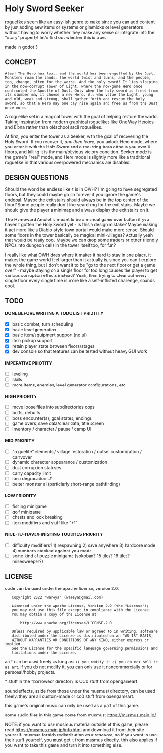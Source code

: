 # Holy Sword Seeker

roguelikes seem like an easy-ish genre to make since you can add content by just adding new items or systems or gimmicks or level generators without having to worry whether they make any sense or integrate into the "story" properly! let's find out whether this is true.

made in godot 3

## CONCEPT

`Alas! The Hero has lost, and the world has been engulfed by the Dust. Monsters roam the lands, the world twist and turns, and the people, too, change, often for the worse. And the holy sword! It lies sleeping in the now-corrupt Tower of Light, where the now-gone Hero once confronted the Apostle of Dust. Only when the holy sword is freed from its slumber may it choose a new Hero. All who value the Light, young and old, weak and strong, shall gather forth and rescue the holy sword, so that a Hero may one day rise again and free us from the Dust once more.`

A roguelike set in a magical tower with the goal of helping restore the world. Taking inspiration from modern graphical roguelikes like One Way Heroics and Elona rather than oldschool ascii roguelikes.

At first, you enter the tower as a Seeker, with the goal of recovering the Holy Sword. If you recover it, *and then leave*, you unlock Hero mode, where you enter it with the Holy Sword and a recurring boss attacks you ever X floors, and killing it is the main/obvious victory condition. Seeker mode is the game's "real" mode, and Hero mode is slightly more like a traditional roguelike in that various overpowered mechanics are disabled.

## DESIGN QUESTIONS

Should the world be endless like it is in OWH? I'm going to have segregated floors, but they could maybe go on forever if you ignore the game's endgoal. Maybe the exit stairs should always be in the top center of the floor? Some people really don't like searching for the exit stairs. Maybe we should give the player a minimap and always display the exit stairs on it.

The Homeward Amulet is meant to be a manual game over button if you haven't gotten the Holy Sword yet - is this a design mistake? Maybe making it act more like a Diablo-style town portal would make more sense. Should some floors in the tower basically be magical mini-villages? Actually yeah that would be really cool. Maybe we can drop some traders or other friendly NPCs into dungeon cells in the tower itself too, for fun?

I really like what OWH does where it makes it hard to stay in one place, it makes the game world feel larger than it actually is, since you can't explore the whole thing, but I don't want it to be "go to the next floor or get a game over" - maybe staying on a single floor for too long causes the player to get various corruption effects instead? Yeah, then trying to clear out every single floor every single time is more like a self-inflicted challenge, sounds cool.

## TODO

#### DONE BEFORE WRITING A TODO LIST PRIOTITY

- [x] basic combat, turn scheduling
- [x] basic level generation
- [x] basic item/equipment support (no ui)
- [x] item pickup support
- [x] retain player state between floors/stages
- [x] dev console so that features can be tested without heavy GUI work

#### IMPERATIVE PRIOTITY

- [ ] leveling
- [ ] skills
- [ ] more items, enemies, level generator configurations, etc

#### HIGH PRIORITY

- [ ] move loose files into subdirectories oops
- [ ] buffs, debuffs
- [ ] boss encounter(s), goal states, endings
- [ ] game overs, save data/clear data, title screen
- [ ] inventory / character / pause / camp UI

#### MID PRIORITY

- [ ] "roguelite" elements / village restoration / outset customization / carryover
- [ ] dynamic character appearance / customization
- [ ] dust corruption statuses
- [ ] carry capacity limit
- [ ] item degradation...?
- [ ] better monster ai (particlarly short-range pathfinding)

#### LOW PRIORITY

- [ ] fishing minigame
- [ ] golf minigame
- [ ] chests and lock breaking
- [ ] item modifiers and stuff like "+1"

#### NICE-TO-HAVE/FINISHING TOUCHES PRIORITY

- [ ] difficulty modifiers? 1) respawning 2) save anywhere 3) hardcore mode 4) numbers-stacked-against-you mode
- [ ] some kind of puzzle minigame (sokoban? 15 tiles? 16 tiles? minesweeper?)

## LICENSE

code can be used under the apache license, version 2.0:

```
   Copyright 2022 "wareya" (wareya@gmail.com)

   Licensed under the Apache License, Version 2.0 (the "License");
   you may not use this file except in compliance with the License.
   You may obtain a copy of the License at

       http://www.apache.org/licenses/LICENSE-2.0

   Unless required by applicable law or agreed to in writing, software
   distributed under the License is distributed on an "AS IS" BASIS,
   WITHOUT WARRANTIES OR CONDITIONS OF ANY KIND, either express or implied.
   See the License for the specific language governing permissions and
   limitations under the License.
```

art\* can be used freely as long as: `1) you modify it 2) you do not sell it as art`. if you do not modify it, you can only use it noncommercially or for personal/hobby projects.

\* stuff in the "borrowed" directory is CC0 stuff from opengameart

sound effects, aside from those under the musmus/ directory, can be used freely. they are all custom-made or cc0 stuff from opengameart.

this game's original music can only be used as a part of this game.

some audio files in this game come from musmus: https://musmus.main.jp/

NOTE: if you want to use musmus material outside of this game, please read https://musmus.main.jp/info.html and download it from their site yourself. musmus forbids redistribution *as a resource*, so if you want to use their stuff yourself, you must get it from musmus directly. this also applies if you want to take this game and turn it into something else.
